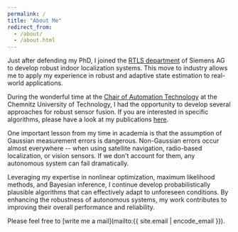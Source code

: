 ```yaml
---
permalink: /
title: "About Me"
redirect_from: 
  - /about/
  - /about.html
---
```


Just after defending my PhD, I joined the [RTLS department](https://www.siemens.com/de/de/unternehmen/standorte/kompetenzzentrum-funkortungssysteme-chemnitz.html) of Siemens AG to develop robust indoor localization systems.
This move to industry allows me to apply my experience in robust and adaptive state estimation to real-world applications.

During the wonderful time at the [Chair of Automation Technology](https://www.tu-chemnitz.de/etit/proaut/) at the Chemnitz University of Technology, I had the opportunity to develop several approaches for robust sensor fusion. If you are interested in specific algorithms, please have a look at my publications [here](publications).

One important lesson from my time in academia is that the assumption of Gaussian measurement errors is dangerous.
Non-Gaussian errors occur almost everywhere -- when using satellite navigation, radio-based localization, or vision sensors.
If we don't account for them, any autonomous system can fail dramatically.

Leveraging my expertise in nonlinear optimization, maximum likelihood methods, and Bayesian inference, I continue develop probabilistically plausible algorithms that can effectively adapt to unforeseen conditions.
By enhancing the robustness of autonomous systems, my work contributes to improving their overall performance and reliability.  




Please feel free to [write me a mail](mailto:{{ site.email | encode_email }}).

